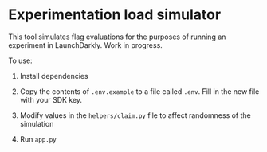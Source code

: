 # Experimentation load simulator

This tool simulates flag evaluations for the purposes of running an experiment in LaunchDarkly. Work in progress.

To use:

1. Install dependencies

2. Copy the contents of `.env.example` to a file called `.env`. Fill in the new file with your SDK key.

3. Modify values in the `helpers/claim.py` file to affect randomness of the simulation

4. Run `app.py`
